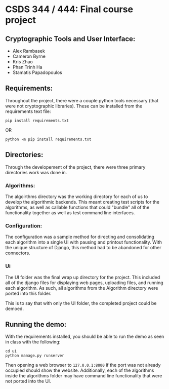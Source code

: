 # CSDS 344 / 444: Final course project

## Cryptographic Tools and User Interface:

- Alex Rambasek
- Cameron Byrne
- Kris Zhao
- Phan Trinh Ha
- Stamatis Papadopoulos

## Requirements:

Throughout the project, there were a couple python tools necessary (that were not cryptographic libraries). These can be installed from the requirements text file:
```
pip install requirements.txt
```
OR
```
python -m pip install requirements.txt
```

## Directories:

Through the developement of the project, there were three primary directories work was done in.

### Algorithms:

The algoirthms directory was the working directory for each of us to develop the algorithmic backends. This meant creating test scripts for the algorithms, as well as callable functions that could "bundle" all of the functionality together as well as test command line interfaces.

### Configuration:

The configuration was a sample method for directing and consolidating each algorithm into a single UI with pausing and printout functionality. With the unique structure of Django, this method had to be abandoned for other connectors.

### Ui

The UI folder was the final wrap up directory for the project. This included all of the django files for displaying web pages, uploading files, and running each algorithm. As such, all algorithms from the Algorithm directory were ported into this folder.

This is to say that with only the UI folder, the completed project could be demoed.

## Running the demo:
With the requirements installed, you should be able to run the demo as seen in class with the following:
```
cd ui
python manage.py runserver
```
Then opening a web browser to `127.0.0.1:8000` if the port was not already occupied should show the website. Additionally, each of the algorithms inside the algorithms folder may have command line functionality that were not ported into the UI.